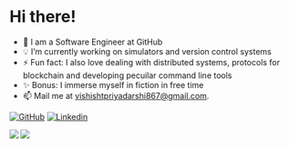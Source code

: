 # Hi there!

- 🔭 I am a Software Engineer at GitHub
- 💡 I’m currently working on simulators and version control systems
- ⚡ Fun fact: I also love dealing with distributed systems, protocols for blockchain and developing pecuilar command line tools
- ✨ Bonus: I immerse myself in fiction in free time
- 📫 Mail me at [vishishtpriyadarshi867@gmail.com](mailto:vishishtpriyadarshi867@gmail.com).

[![GitHub](https://img.shields.io/badge/GitHub-%40vishishtpriyadarshi-239a3b.svg)](https://github.com/vishishtpriyadarshi)
[![Linkedin](https://img.shields.io/badge/-vishishtpriyadarshi-blue?style=flat-square&logo=Linkedin&logoColor=white)](https://www.linkedin.com/in/vishisht-priyadarshi-34068b179/)

<a href="https://github.com/vishishtpriyadarshi/ShardEval">
  <img align="left" src="https://github-readme-stats.vercel.app/api/pin/?username=vishishtpriyadarshi&repo=ShardEval&title_color=ffffff&text_color=c9cacc&icon_color=2bbc8a&bg_color=1d1f21" />
</a>

<a href="https://github.com/ShivanshMishra18/IntelligentDocFinder">
  <img align="left" src="https://github-readme-stats.vercel.app/api/pin/?username=ShivanshMishra18&repo=IntelligentDocFinder&title_color=ffffff&text_color=c9cacc&icon_color=2bbc8a&bg_color=1d1f21" />
</a>
